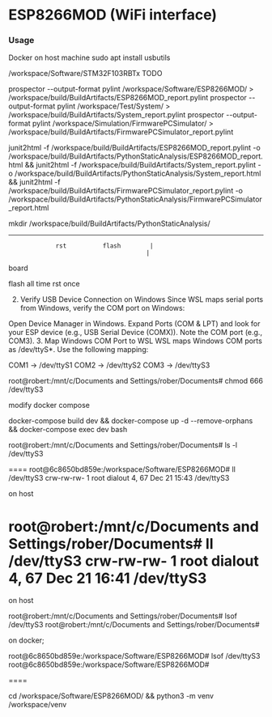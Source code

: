 # ESP8266MOD (WiFi interface)

### Usage

Docker
on host machine sudo apt install usbutils


/workspace/Software/STM32F103RBTx
TODO


prospector --output-format pylint /workspace/Software/ESP8266MOD/ > /workspace/build/BuildArtifacts/ESP8266MOD_report.pylint
prospector --output-format pylint /workspace/Test/System/ > /workspace/build/BuildArtifacts/System_report.pylint
prospector --output-format pylint /workspace/Simulation/FirmwarePCSimulator/ > /workspace/build/BuildArtifacts/FirmwarePCSimulator_report.pylint

junit2html -f  /workspace/build/BuildArtifacts/ESP8266MOD_report.pylint -o /workspace/build/BuildArtifacts/PythonStaticAnalysis/ESP8266MOD_report.html && junit2html -f  /workspace/build/BuildArtifacts/System_report.pylint -o /workspace/build/BuildArtifacts/PythonStaticAnalysis/System_report.html && junit2html -f  /workspace/build/BuildArtifacts/FirmwarePCSimulator_report.pylint -o /workspace/build/BuildArtifacts/PythonStaticAnalysis/FirmwarePCSimulator_report.html


mkdir /workspace/build/BuildArtifacts/PythonStaticAnalysis/








-------------------------------------------
                 rst          flash        |
                                          |

board                                                            


flash all time 
rst once





2. Verify USB Device Connection on Windows
Since WSL maps serial ports from Windows, verify the COM port on Windows:

Open Device Manager in Windows.
Expand Ports (COM & LPT) and look for your ESP device (e.g., USB Serial Device (COMX)).
Note the COM port (e.g., COM3).
3. Map Windows COM Port to WSL
WSL maps Windows COM ports as /dev/ttyS*. Use the following mapping:

COM1 → /dev/ttyS1
COM2 → /dev/ttyS2
COM3 → /dev/ttyS3


root@robert:/mnt/c/Documents and Settings/rober/Documents# chmod 666 /dev/ttyS3

modify docker compose

docker-compose build dev && docker-compose up -d --remove-orphans && docker-compose exec dev bash


root@robert:/mnt/c/Documents and Settings/rober/Documents# ls -l /dev/ttyS3


====
root@6c8650bd859e:/workspace/Software/ESP8266MOD# ll  /dev/ttyS3
crw-rw-rw- 1 root dialout 4, 67 Dec 21 15:43 /dev/ttyS3

on host 

root@robert:/mnt/c/Documents and Settings/rober/Documents#  ll  /dev/ttyS3
crw-rw-rw- 1 root dialout 4, 67 Dec 21 16:41 /dev/ttyS3
====

on host 

root@robert:/mnt/c/Documents and Settings/rober/Documents# lsof /dev/ttyS3
root@robert:/mnt/c/Documents and Settings/rober/Documents# 

on docker;

root@6c8650bd859e:/workspace/Software/ESP8266MOD# lsof /dev/ttyS3
root@6c8650bd859e:/workspace/Software/ESP8266MOD# 

====

cd /workspace/Software/ESP8266MOD/ && python3 -m venv /workspace/venv




